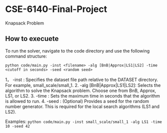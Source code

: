 # CSE-6140-Final-Project
Knapsack Problem

## How to execuete
To run the solver, navigate to the code directory and use the following command structure:

`python code/main.py -inst <filename> -alg [BnB|Approx|LS1|LS2] -time <cutoff in seconds> -seed <random seed>`

1， -inst <filename>: Specifies the dataset file path relative to the DATASET directory. For example, small_scale/small_1.
2. -alg [BnB|Approx|LS1|LS2]: Selects the algorithm to solve the Knapsack problem. Choose one from BnB, Approx, LS1, or LS2.
3. -time <cutoff in seconds>: Sets the maximum time in seconds that the algorithm is allowed to run.
4. -seed <random seed>: (Optional) Provides a seed for the random number generator. This is required for the local search algorithms (LS1 and LS2).

Examples:
`python code/main.py -inst small_scale/small_1 -alg LS1 -time 10 -seed 42`
